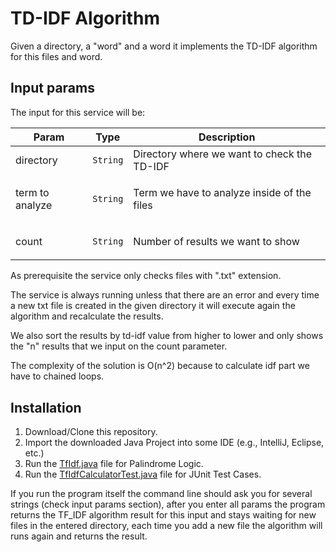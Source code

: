 # TD-IDF Algorithm

Given a directory, a "word" and a word it implements the TD-IDF algorithm for this files and word.

## Input params

The input for this service will be:

<table>
  <thead>
    <tr>
      <th>Param</th><th>Type</th><th>Description</th>
    </tr>
  </thead>
  <tbody>
<tr>
    <td>directory</td><td><code>String</code></td><td>Directory where we want to check the TD-IDF</td>
    </tr><tr>
    <td>term to analyze</td><td><code>String</code></td><td><p>Term we have to analyze inside of the files</td>
    </tr><tr>
    <td>count</td><td><code>String</code></td><td><p>Number of results we want to show</td>
    </tr><tr>
</table>

As prerequisite the service only checks files with ".txt" extension.

The service is always running unless that there are an error and every time a new txt file is created in the given
directory it will execute again the algorithm and recalculate the results.

We also sort the results by td-idf value from higher to lower and only shows the "n" results that we input on the count
parameter.

The complexity of the solution is O(n^2) because to calculate idf part we have to chained loops.

## Installation

1. Download/Clone this repository.
2. Import the downloaded Java Project into some IDE (e.g., IntelliJ, Eclipse, etc.)
3. Run the [TfIdf.java](src/com/myolnir/TfIdf.java) file for Palindrome Logic.
4. Run the [TfIdfCalculatorTest.java](test/com/myolnir/TfIdfCalculatorTest.java) file for JUnit Test Cases.

If you run the program itself the command line should ask you for several strings (check input params section), 
after you enter all params the program returns the TF_IDF algorithm result for this input and stays waiting for new
files in the entered directory, each time you add a new file the algorithm will runs again and returns the result.

